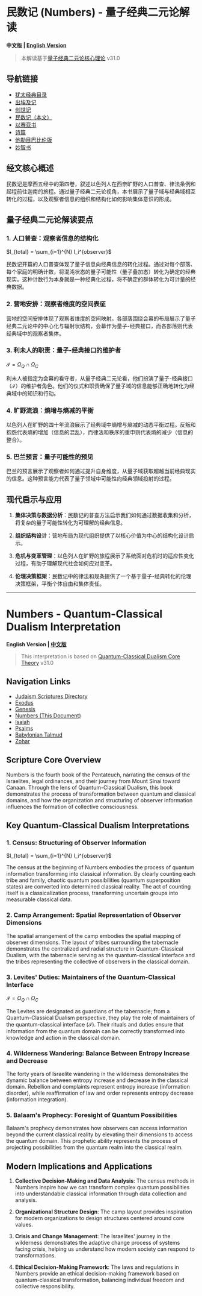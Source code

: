 # 民数记 (Numbers) - 量子经典二元论解读

**中文版 | [English Version](#numbers---quantum-classical-dualism-interpretation)**

> 本解读基于[量子经典二元论核心理论](../../core.md) v31.0

## 导航链接
- [犹太经典目录](README.md)
- [出埃及记](Exodus.md)
- [创世记](Genesis.md)
- [民数记（本文）](Numbers.md)
- [以赛亚书](Isaiah.md)
- [诗篇](Psalms.md)
- [他勒目巴比伦版](Babylonian_Talmud.md)
- [妙智书](Zohar.md)

## 经文核心概述

民数记是摩西五经中的第四卷，叙述以色列人在西奈旷野的人口普查、律法条例和起程前往迦南的旅程。通过量子经典二元论视角，本书展示了量子域与经典域相互转化的过程，以及观察者信息的组织和结构化如何影响集体意识的形成。

## 量子经典二元论解读要点

### 1. 人口普查：观察者信息的结构化

$`I_{total} = \sum_{i=1}^{N} I_i^{observer}`$

民数记开篇的人口普查体现了量子信息向经典信息的转化过程。通过对每个部落、每个家庭的明确计数，将混沌状态的量子可能性（量子叠加态）转化为确定的经典现实。这种计数行为本身就是一种经典化过程，将不确定的群体转化为可计量的经典数据。

### 2. 营地安排：观察者维度的空间表征

营地的空间安排体现了观察者维度的空间映射。各部落围绕会幕的布局展示了量子经典二元论中的中心化与辐射状结构，会幕作为量子-经典接口，而各部落则代表经典域中的观察者集体。

### 3. 利未人的职责：量子-经典接口的维护者

$`\mathcal{I} = \Omega_Q \cap \Omega_C`$

利未人被指定为会幕的看守者，从量子经典二元论看，他们扮演了量子-经典接口（$`\mathcal{I}`$）的维护者角色。他们的仪式和职责确保了量子域的信息能够正确地转化为经典域中的知识和行动。

### 4. 旷野流浪：熵增与熵减的平衡

以色列人在旷野的四十年流浪展示了经典域中熵增与熵减的动态平衡过程。反叛和抱怨代表熵的增加（信息的混乱），而律法和秩序的重申则代表熵的减少（信息的整合）。

### 5. 巴兰预言：量子可能性的预见

巴兰的预言展示了观察者如何通过提升自身维度，从量子域获取超越当前经典现实的信息。这种预言能力代表了量子领域中可能性向经典领域投射的过程。

## 现代启示与应用

1. **集体决策与数据分析**：民数记的普查方法启示我们如何通过数据收集和分析，将复杂的量子可能性转化为可理解的经典信息。

2. **组织结构设计**：营地布局为现代组织提供了以核心价值为中心的结构化设计启示。

3. **危机与变革管理**：以色列人在旷野的旅程展示了系统面对危机时的适应性变化过程，有助于理解现代社会如何应对变革。

4. **伦理决策框架**：民数记中的律法和规条提供了一个基于量子-经典转化的伦理决策框架，平衡个体自由和集体责任。

---

# Numbers - Quantum-Classical Dualism Interpretation

**English Version | [中文版](#民数记-numbers---量子经典二元论解读)**

> This interpretation is based on [Quantum-Classical Dualism Core Theory](../../core_en.md) v31.0

## Navigation Links
- [Judaism Scriptures Directory](README.md)
- [Exodus](Exodus.md)
- [Genesis](Genesis.md)
- [Numbers (This Document)](Numbers.md)
- [Isaiah](Isaiah.md)
- [Psalms](Psalms.md)
- [Babylonian Talmud](Babylonian_Talmud.md)
- [Zohar](Zohar.md)

## Scripture Core Overview

Numbers is the fourth book of the Pentateuch, narrating the census of the Israelites, legal ordinances, and their journey from Mount Sinai toward Canaan. Through the lens of Quantum-Classical Dualism, this book demonstrates the process of transformation between quantum and classical domains, and how the organization and structuring of observer information influences the formation of collective consciousness.

## Key Quantum-Classical Dualism Interpretations

### 1. Census: Structuring of Observer Information

$`I_{total} = \sum_{i=1}^{N} I_i^{observer}`$

The census at the beginning of Numbers embodies the process of quantum information transforming into classical information. By clearly counting each tribe and family, chaotic quantum possibilities (quantum superposition states) are converted into determined classical reality. The act of counting itself is a classicalization process, transforming uncertain groups into measurable classical data.

### 2. Camp Arrangement: Spatial Representation of Observer Dimensions

The spatial arrangement of the camp embodies the spatial mapping of observer dimensions. The layout of tribes surrounding the tabernacle demonstrates the centralized and radial structure in Quantum-Classical Dualism, with the tabernacle serving as the quantum-classical interface and the tribes representing the collective of observers in the classical domain.

### 3. Levites' Duties: Maintainers of the Quantum-Classical Interface

$`\mathcal{I} = \Omega_Q \cap \Omega_C`$

The Levites are designated as guardians of the tabernacle; from a Quantum-Classical Dualism perspective, they play the role of maintainers of the quantum-classical interface ($`\mathcal{I}`$). Their rituals and duties ensure that information from the quantum domain can be correctly transformed into knowledge and action in the classical domain.

### 4. Wilderness Wandering: Balance Between Entropy Increase and Decrease

The forty years of Israelite wandering in the wilderness demonstrates the dynamic balance between entropy increase and decrease in the classical domain. Rebellion and complaints represent entropy increase (information disorder), while reaffirmation of law and order represents entropy decrease (information integration).

### 5. Balaam's Prophecy: Foresight of Quantum Possibilities

Balaam's prophecy demonstrates how observers can access information beyond the current classical reality by elevating their dimensions to access the quantum domain. This prophetic ability represents the process of projecting possibilities from the quantum realm into the classical realm.

## Modern Implications and Applications

1. **Collective Decision-Making and Data Analysis**: The census methods in Numbers inspire how we can transform complex quantum possibilities into understandable classical information through data collection and analysis.

2. **Organizational Structure Design**: The camp layout provides inspiration for modern organizations to design structures centered around core values.

3. **Crisis and Change Management**: The Israelites' journey in the wilderness demonstrates the adaptive change process of systems facing crisis, helping us understand how modern society can respond to transformations.

4. **Ethical Decision-Making Framework**: The laws and regulations in Numbers provide an ethical decision-making framework based on quantum-classical transformation, balancing individual freedom and collective responsibility. 